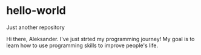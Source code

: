 # hello-world
Just another repository

Hi there, Aleksander. I've just strted my programming journey!
My goal is to learn how to use programming skills to improve people's life.
